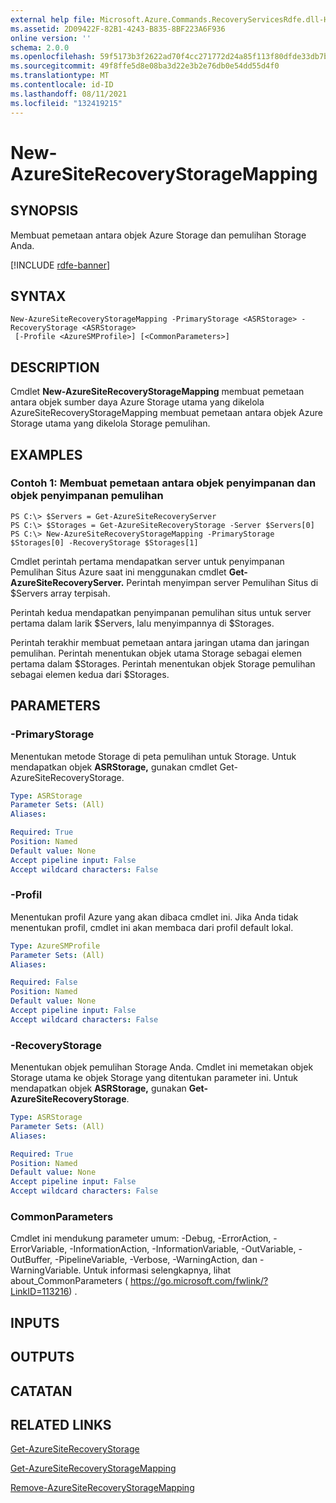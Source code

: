 ```yaml
---
external help file: Microsoft.Azure.Commands.RecoveryServicesRdfe.dll-Help.xml
ms.assetid: 2D09422F-82B1-4243-B835-8BF223A6F936
online version: ''
schema: 2.0.0
ms.openlocfilehash: 59f5173b3f2622ad70f4cc271772d24a85f113f80dfde33db7b2b251d99b74c7
ms.sourcegitcommit: 49f8ffe5d8e08ba3d22e3b2e76db0e54dd55d4f0
ms.translationtype: MT
ms.contentlocale: id-ID
ms.lasthandoff: 08/11/2021
ms.locfileid: "132419215"
---
```

# New-AzureSiteRecoveryStorageMapping

## SYNOPSIS
Membuat pemetaan antara objek Azure Storage dan pemulihan Storage Anda.

[!INCLUDE [rdfe-banner](../../includes/rdfe-banner.md)]

## SYNTAX

```
New-AzureSiteRecoveryStorageMapping -PrimaryStorage <ASRStorage> -RecoveryStorage <ASRStorage>
 [-Profile <AzureSMProfile>] [<CommonParameters>]
```

## DESCRIPTION
Cmdlet **New-AzureSiteRecoveryStorageMapping** membuat pemetaan antara objek sumber daya Azure Storage utama yang dikelola AzureSiteRecoveryStorageMapping membuat pemetaan antara objek Azure Storage utama yang dikelola Storage pemulihan.

## EXAMPLES

### Contoh 1: Membuat pemetaan antara objek penyimpanan dan objek penyimpanan pemulihan
```
PS C:\> $Servers = Get-AzureSiteRecoveryServer
PS C:\> $Storages = Get-AzureSiteRecoveryStorage -Server $Servers[0]
PS C:\> New-AzureSiteRecoveryStorageMapping -PrimaryStorage $Storages[0] -RecoveryStorage $Storages[1]
```

Cmdlet perintah pertama mendapatkan server untuk penyimpanan Pemulihan Situs Azure saat ini menggunakan cmdlet **Get-AzureSiteRecoveryServer.**
Perintah menyimpan server Pemulihan Situs di $Servers array terpisah.

Perintah kedua mendapatkan penyimpanan pemulihan situs untuk server pertama dalam larik $Servers, lalu menyimpannya di $Storages.

Perintah terakhir membuat pemetaan antara jaringan utama dan jaringan pemulihan.
Perintah menentukan objek utama Storage sebagai elemen pertama dalam $Storages.
Perintah menentukan objek Storage pemulihan sebagai elemen kedua dari $Storages.

## PARAMETERS

### -PrimaryStorage
Menentukan metode Storage di peta pemulihan untuk Storage.
Untuk mendapatkan objek **ASRStorage,** gunakan cmdlet Get-AzureSiteRecoveryStorage.

```yaml
Type: ASRStorage
Parameter Sets: (All)
Aliases: 

Required: True
Position: Named
Default value: None
Accept pipeline input: False
Accept wildcard characters: False
```

### -Profil
Menentukan profil Azure yang akan dibaca cmdlet ini.
Jika Anda tidak menentukan profil, cmdlet ini akan membaca dari profil default lokal.

```yaml
Type: AzureSMProfile
Parameter Sets: (All)
Aliases: 

Required: False
Position: Named
Default value: None
Accept pipeline input: False
Accept wildcard characters: False
```

### -RecoveryStorage
Menentukan objek pemulihan Storage Anda.
Cmdlet ini memetakan objek Storage utama ke objek Storage yang ditentukan parameter ini.
Untuk mendapatkan objek **ASRStorage,** gunakan **Get-AzureSiteRecoveryStorage**.

```yaml
Type: ASRStorage
Parameter Sets: (All)
Aliases: 

Required: True
Position: Named
Default value: None
Accept pipeline input: False
Accept wildcard characters: False
```

### CommonParameters
Cmdlet ini mendukung parameter umum: -Debug, -ErrorAction, -ErrorVariable, -InformationAction, -InformationVariable, -OutVariable, -OutBuffer, -PipelineVariable, -Verbose, -WarningAction, dan -WarningVariable. Untuk informasi selengkapnya, lihat about_CommonParameters ( https://go.microsoft.com/fwlink/?LinkID=113216) .

## INPUTS

## OUTPUTS

## CATATAN

## RELATED LINKS

[Get-AzureSiteRecoveryStorage](./Get-AzureSiteRecoveryStorage.md)

[Get-AzureSiteRecoveryStorageMapping](./Get-AzureSiteRecoveryStorageMapping.md)

[Remove-AzureSiteRecoveryStorageMapping](./Remove-AzureSiteRecoveryStorageMapping.md)


